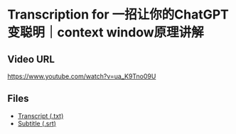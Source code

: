 # Transcription for 一招让你的ChatGPT变聪明｜context window原理讲解
## Video URL
https://www.youtube.com/watch?v=ua_K9Tno09U
 
## Files
- [Transcript (.txt)](./transcript.txt)
- [Subtitle (.srt)](./transcript.srt)
